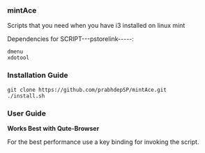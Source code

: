 ### mintAce
Scripts that you need when you have i3 installed on linux mint

Dependencies for SCRIPT---pstorelink-----:

    dmenu
    xdotool

### Installation Guide 

    git clone https://github.com/prabhdepSP/mintAce.git
    ./install.sh

### User Guide

**Works Best with Qute-Browser**

For the best performance use a key binding for invoking the script.
